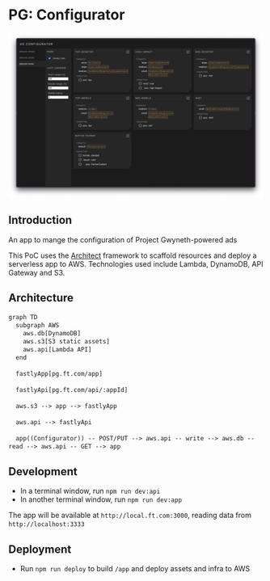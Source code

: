 # PG: Configurator

![docs/configurator-ui.png](docs/configurator-ui.png)

## Introduction
An app to mange the configuration of Project Gwyneth-powered ads

This PoC uses the [Architect](https://arc.codes) framework to scaffold resources
and deploy a serverless app to AWS. Technologies used include Lambda,
DynamoDB, API Gateway and S3.

## Architecture

```mermaid
graph TD
  subgraph AWS
    aws.db[DynamoDB]
    aws.s3[S3 static assets]
    aws.api[Lambda API]
  end

  fastlyApp[pg.ft.com/app]

  fastlyApi[pg.ft.com/api/:appId]

  aws.s3 --> app --> fastlyApp

  aws.api --> fastlyApi

  app((Configurator)) -- POST/PUT --> aws.api -- write --> aws.db -- read --> aws.api -- GET --> app
```

## Development

- In a terminal window, run `npm run dev:api`
- In another terminal window, run `npm run dev:app`

The app will be available at `http://local.ft.com:3000`, reading data from `http://localhost:3333`

## Deployment

- Run `npm run deploy` to build `/app` and deploy assets and infra to AWS
